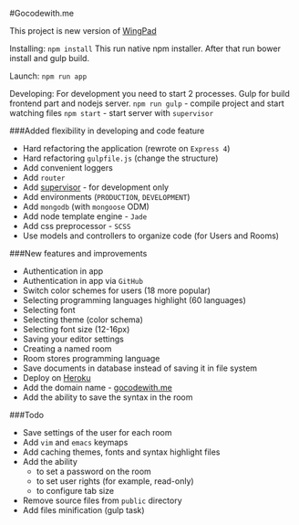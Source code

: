 #Gocodewith.me

This project is new version of [WingPad](https://github.com/yandex-shri-minsk-2014/team-1)

Installing:
`npm install`
This run native npm installer. After that run bower install and gulp build.

Launch:
`npm run app`

Developing:
For development you need to start 2 processes. Gulp for build frontend part and nodejs server.
`npm run gulp` - compile project and start watching files
`npm start` - start server with `supervisor`

###Added flexibility in developing and code feature
  - Hard refactoring the application (rewrote on `Express 4`)
  - Hard refactoring `gulpfile.js` (change the structure)
  - Add convenient loggers
  - Add `router`
  - Add [supervisor](http://supervisord.org/) - for development only
  - Add environments (`PRODUCTION`, `DEVELOPMENT`)
  - Add `mongodb` (with `mongoose` ODM)
  - Add node template engine - `Jade`
  - Add css preprocessor - `SCSS`
  - Use models and controllers to organize code (for Users and Rooms)

###New features and improvements
  - Authentication in app
  - Authentication in app via `GitHub`
  - Switch color schemes for users (18 more popular)
  - Selecting programming languages highlight (60 languages)
  - Selecting font
  - Selecting theme (color schema)
  - Selecting font size (12-16px)
  - Saving your editor settings
  - Creating a named room
  - Room stores programming language
  - Save documents in database instead of saving it in file system
  - Deploy on [Heroku](https://www.heroku.com)
  - Add the domain name - [gocodewith.me](https://gocodewith.me)
  - Add the ability to save the syntax in the room


###Todo
  - Save settings of the user for each room
  - Add `vim` and `emacs` keymaps
  - Add caching themes, fonts and syntax highlight files
  - Add the ability
    + to set a password on the room
    + to set user rights (for example, read-only)
    + to configure tab size
  - Remove source files from `public` directory
  - Add files minification (gulp task)
